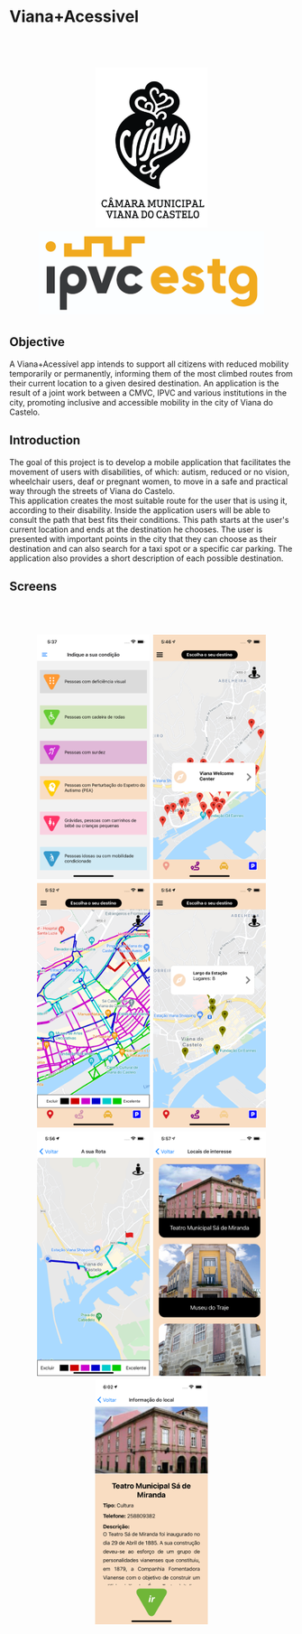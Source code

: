 # Viana+Acessivel

<h1 align="center">
  <br>
  <a><img src="https://github.com/helderpgoncalves/Viana-Acessivel/blob/main/images/cmvc.png" alt="Viana+Acessivel" width="200"></a>
  <br>
   <a><img src="https://github.com/helderpgoncalves/Viana-Acessivel/blob/main/images/ipvc.png" alt="Viana+Acessivel" width="400"></a>
  <br>
</h1>

## Objective

A Viana+Acessível app intends to support all citizens with reduced mobility temporarily or permanently, informing them of the most climbed routes from their current location to a given desired destination. An application is the result of a joint work between a CMVC, IPVC and various institutions in the city, promoting inclusive and accessible mobility in the city of Viana do Castelo.


## Introduction

The goal of this project is to develop a mobile application that facilitates the
movement of users with disabilities, of which: autism, reduced or no vision, wheelchair
users, deaf or pregnant women, to move in a safe and practical way through the streets
of Viana do Castelo. <br>
This application creates the most suitable route for the user that is
using it, according to their disability. Inside the application users will be able to consult the path that best fits their
conditions. This path starts at the user's current location and ends at the destination
he chooses. The user is presented with important points in the city that they can
choose as their destination and can also search for a taxi spot or a specific car parking.
The application also provides a short description of each possible destination.

## Screens


<h1 align="center">
  <br>
  <a><img src="https://github.com/helderpgoncalves/Viana-Acessivel/blob/main/images/Print1.png" alt="Viana+Acessivel" width="200"></a>
    <a><img src="https://github.com/helderpgoncalves/Viana-Acessivel/blob/main/images/Print2.png" alt="Viana+Acessivel" width="200"></a>
  <a><img src="https://github.com/helderpgoncalves/Viana-Acessivel/blob/main/images/Print3.png" alt="Viana+Acessivel" width="200"></a>
  <a><img src="https://github.com/helderpgoncalves/Viana-Acessivel/blob/main/images/Print4.png" alt="Viana+Acessivel" width="200"></a>
  <a><img src="https://github.com/helderpgoncalves/Viana-Acessivel/blob/main/images/Print5.png" alt="Viana+Acessivel" width="200"></a>
    <a><img src="https://github.com/helderpgoncalves/Viana-Acessivel/blob/main/images/Print6.png" alt="Viana+Acessivel" width="200"></a>
  <a><img src="https://github.com/helderpgoncalves/Viana-Acessivel/blob/main/images/Print7.png" alt="Viana+Acessivel" width="200"></a>


  <br>
</h1>
